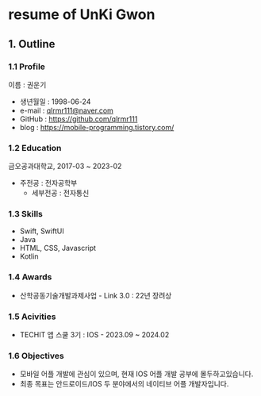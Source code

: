 # resume of UnKi Gwon

## 1. Outline

### 1.1 Profile

이름 : 권운기
* 생년월일 : 1998-06-24
* e-mail : qlrmr111@naver.com
* GitHub : https://github.com/qlrmr111
* blog : https://mobile-programming.tistory.com/

### 1.2 Education

금오공과대학교, 2017-03 ~ 2023-02
* 주전공 : 전자공학부
    - 세부전공 : 전자통신

### 1.3 Skills
* Swift, SwiftUI
* Java
* HTML, CSS, Javascript
* Kotlin

### 1.4 Awards
* 산학공동기술개발과제사업 - Link 3.0 : 22년 장려상

### 1.5 Acivities
* TECHIT 앱 스쿨 3기 : IOS - 2023.09 ~ 2024.02


### 1.6 Objectives
* 모바일 어플 개발에 관심이 있으며, 현재 IOS 어플 개발 공부에 몰두하고있습니다.
* 최종 목표는 안드로이드/IOS 두 분야에서의 네이티브 어플 개발자입니다.
